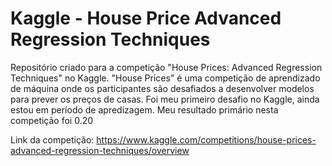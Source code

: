 # Kaggle - House Price Advanced Regression Techniques
Repositório criado para a competição "House Prices: Advanced Regression Techniques" no Kaggle. "House Prices" é uma competição de aprendizado de máquina onde os participantes são desafiados a desenvolver modelos para prever os preços de casas. Foi meu primeiro desafio no Kaggle, ainda estou em período de apredizagem. Meu resultado primário nesta competição foi 0.20

Link da competição: https://www.kaggle.com/competitions/house-prices-advanced-regression-techniques/overview
